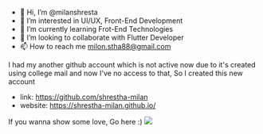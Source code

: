 - 👋 Hi, I’m @milanshresta
- 👀 I’m interested in UI/UX, Front-End Development
- 🌱 I’m currently learning Frot-End Technologies
- 💞️ I’m looking to collaborate with Flutter Developer 
- 📫 How to reach me milon.stha88@gmail.com

I had my another github account which is not active now due to it's created using college mail and now I've no access to that, So I created this new account
- link: https://github.com/shrestha-milan
- website: https://shrestha-milan.github.io/
<!---
milanshresta/milanshresta is a ✨ special ✨ repository because its `README.md` (this file) appears on your GitHub profile.
You can click the Preview link to take a look at your changes.
--->

If you wanna show some love, Go here :)
<a href="https://www.buymeacoffee.com/milanshrestha"><img src="https://img.buymeacoffee.com/button-api/?text=Buy me a coffee&emoji=&slug=milanshrestha&button_colour=FFDD00&font_colour=000000&font_family=Lato&outline_colour=000000&coffee_colour=ffffff" /></a>
